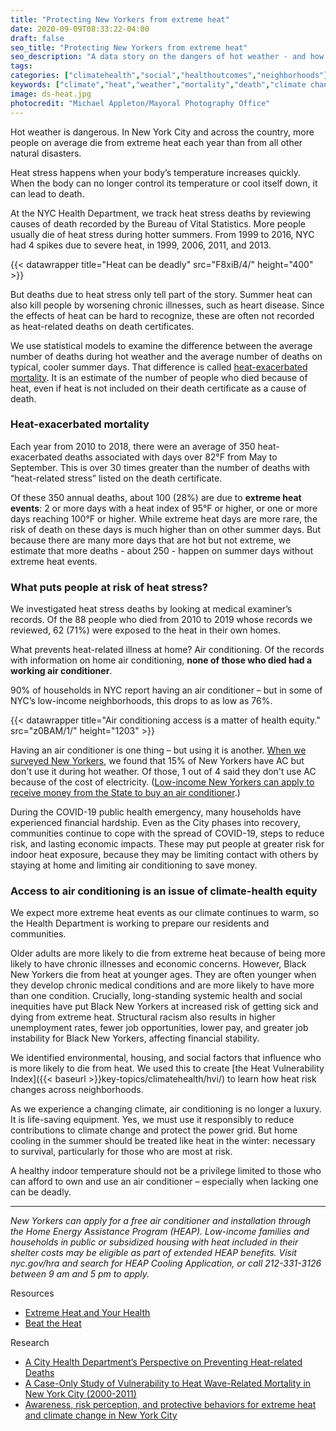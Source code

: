 ```yaml
---
title: "Protecting New Yorkers from extreme heat"
date: 2020-09-09T08:33:22-04:00
draft: false
seo_title: "Protecting New Yorkers from extreme heat"
seo_description: "A data story on the dangers of hot weather - and how we can keep people safe."
tags: 
categories: ["climatehealth","social","healthoutcomes","neighborhoods"]
keywords: ["climate","heat","weather","mortality","death","climate change","air conditioner", "air conditioning","global warming"]
image: ds-heat.jpg
photocredit: "Michael Appleton/Mayoral Photography Office"
---
```


Hot weather is dangerous. In New York City and across the country, more people on average die from extreme heat each year than from all other natural disasters.

Heat stress happens when your body’s temperature increases quickly. When the body can no longer control its temperature or cool itself down, it can lead to death.

At the NYC Health Department, we track heat stress deaths by reviewing causes of death recorded by the Bureau of Vital Statistics. More people usually die of heat stress during hotter summers. From 1999 to 2016, NYC had 4 spikes due to severe heat, in 1999, 2006, 2011, and 2013.

{{< datawrapper title="Heat can be deadly" src="F8xiB/4/" height="400" >}}

But deaths due to heat stress only tell part of the story. Summer heat can also kill people by worsening chronic illnesses, such as heart disease. Since the effects of heat can be hard to recognize, these are often not recorded as heat-related deaths on death certificates.

We use statistical models to examine the difference between the average number of deaths during hot weather and the average number of deaths on typical, cooler summer days. That difference is called [heat-exacerbated mortality](https://nyccas.cityofnewyork.us/nyccas2021/web/report/7). It is an estimate of the number of people who died because of heat, even if heat is not included on their death certificate as a cause of death.


### Heat-exacerbated mortality

Each year from 2010 to 2018, there were an average of 350 heat-exacerbated deaths associated with days over 82°F from May to September. This is over 30 times greater than the number of deaths with “heat-related stress” listed on the death certificate.

Of these 350 annual deaths, about 100 (28%) are due to **extreme heat events**: 2 or more days with a heat index of 95°F or higher, or one or more days reaching 100°F or higher. While extreme heat days are more rare, the risk of death on these days is much higher than on other summer days. But because there are many more days that are hot but not extreme, we estimate that more deaths - about 250 - happen on summer days without extreme heat events.


### What puts people at risk of heat stress?

We investigated heat stress deaths by looking at medical examiner’s records. Of the 88 people who died from 2010 to 2019 whose records we reviewed, 62 (71%) were exposed to the heat in their own homes.

What prevents heat-related illness at home? Air conditioning. Of the records with information on home air conditioning, **none of those who died had a working air conditioner**.

90% of households in NYC report having an air conditioner – but in some of NYC’s low-income neighborhoods, this drops to as low as 76%.


{{< datawrapper title="Air conditioning access is a matter of health equity." src="z0BAM/1/" height="1203" >}}


Having an air conditioner is one thing – but using it is another. [When we surveyed New Yorkers](https://www.ncbi.nlm.nih.gov/pmc/articles/PMC6069135/), we found that 15% of New Yorkers have AC but don't use it during hot weather. Of those, 1 out of 4 said they don't use AC because of the cost of electricity. ([Low-income New Yorkers can apply to receive money from the State to buy an air conditioner](https://www1.nyc.gov/site/hra/help/energy-assistance.page).)

During the COVID-19 public health emergency, many households have experienced financial hardship. Even as the City phases into recovery, communities continue to cope with the spread of COVID-19, steps to reduce risk, and lasting economic impacts. These may put people at greater risk for indoor heat exposure, because they may be limiting contact with others by staying at home and limiting air conditioning to save money.


### Access to air conditioning is an issue of climate-health equity
We expect more extreme heat events as our climate continues to warm, so the Health Department is working to prepare our residents and communities.

Older adults are more likely to die from extreme heat because of being more likely to have chronic illnesses and economic concerns. However, Black New Yorkers die from heat at younger ages. They are often younger when they develop chronic medical conditions and are more likely to have more than one condition. Crucially, long-standing systemic health and social inequities have put Black New Yorkers at increased risk of getting sick and dying from extreme heat. Structural racism also results in higher unemployment rates, fewer job opportunities, lower pay, and greater job instability for Black New Yorkers, affecting financial stability.

We identified environmental, housing, and social factors that influence who is more likely to die from heat. We used this to create [the Heat Vulnerability Index]({{< baseurl >}}key-topics/climatehealth/hvi/) to learn how heat risk changes across neighborhoods.

As we experience a changing climate, air conditioning is no longer a luxury. It is life-saving equipment. Yes, we must use it responsibly to reduce contributions to climate change and protect the power grid. But home cooling in the summer should be treated like heat in the winter: necessary to survival, particularly for those who are most at risk.

A healthy indoor temperature should not be a privilege limited to those who can afford to own and use an air conditioner – especially when lacking one can be deadly.

---

_New Yorkers can apply for a free air conditioner and installation through the Home Energy Assistance Program (HEAP). Low-income families and households in public or subsidized housing with heat included in their shelter costs may be eligible as part of extended HEAP benefits. Visit nyc.gov/hra and search for HEAP Cooling Application, or call 212-331-3126 between 9 am and 5 pm to apply._

Resources
- [Extreme Heat and Your Health](https://www1.nyc.gov/site/doh/health/emergency-preparedness/emergencies-extreme-weather-heat.page)
- [Beat the Heat](https://www1.nyc.gov/assets/em/html/beat-the-heat/beattheheat.html)

Research
- [A City Health Department’s Perspective on Preventing Heat-related Deaths](https://journals.lww.com/epidem/fulltext/2018/11000/Equitable_Access_to_Air_Conditioning___A_City.1.aspx)
- [A Case-Only Study of Vulnerability to Heat Wave-Related Mortality in New York City (2000-2011)](https://www.ncbi.nlm.nih.gov/pubmed/25782056)
- [Awareness, risk perception, and protective behaviors for extreme heat and climate change in New York City](https://www.mdpi.com/1660-4601/15/7/1433)
